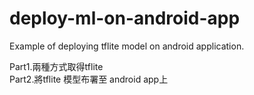 # deploy-ml-on-android-app
Example of deploying tflite model on android application.

Part1.兩種方式取得tflite    
Part2.將tflite 模型布署至 android app上   

